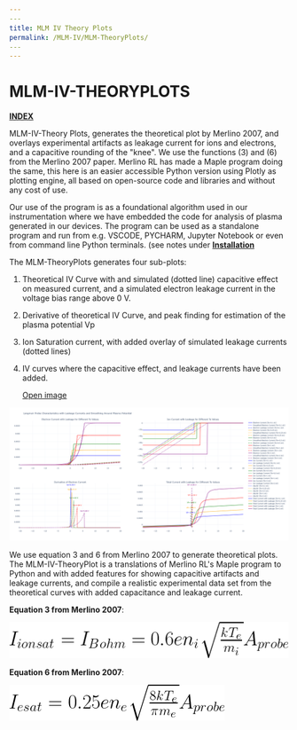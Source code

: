 ```yaml
---
​---
title: MLM IV Theory Plots
permalink: /MLM-IV/MLM-TheoryPlots/
​---
---
```


# MLM-IV-THEORYPLOTS

[**INDEX**](index.md)

MLM-IV-Theory Plots, generates the theoretical plot by Merlino 2007, and overlays experimental artifacts as leakage current for ions and electrons, and a capacitive rounding of the "knee". We use the functions (3) and (6) from the Merlino 2007 paper. Merlino RL has made a Maple program doing the same, this here is an easier accessible Python version using Plotly as plotting engine, all based on open-source code and libraries and without any cost of use. 

Our use of the program is as a foundational algorithm used in our instrumentation where we have embedded the code for analysis of plasma generated in our devices.  The program can be used as a standalone program and run from e.g. VSCODE, PYCHARM, Jupyter Notebook or even from command line Python terminals. (see notes under [**Installation**](Installation.md)

The MLM-TheoryPlots generates four sub-plots:

1. Theoretical IV Curve with and simulated (dotted line) capacitive effect on measured current, and a simulated electron leakage current in the voltage bias range above 0 V.

2. Derivative of theoretical IV Curve, and peak finding for estimation of the plasma potential Vp

3. Ion Saturation current, with added overlay of simulated leakage currents (dotted lines)

4. IV curves where the capacitive effect, and leakage currents have been added.

   <a href="images\MLM-IV-TheoryPlot.png" onclick="window.open(this.href, 'popup', 'width=600,height=600'); return false;">Open image</a>

![MLM-IV-TheoryPlot](.\images\MLM-IV-TheoryPlot.png)

We use equation 3 and 6 from Merlino 2007 to generate theoretical plots. The MLM-IV-TheoryPlot is a translations of Merlino RL's Maple program to Python and with added features for showing capacitive artifacts and leakage currents, and compile a realistic experimental data set from the theoretical curves with added capacitance and leakage current. 

**Equation 3 from Merlino 2007**:

![Equation 3 - Merlino 2007](.\images\Merlino2007-Eq3.png)

**Equation 6 from Merlino 2007**:

![Equation 6 - Merlino 2007](.\images\Merlino2007-Eq6.png)
